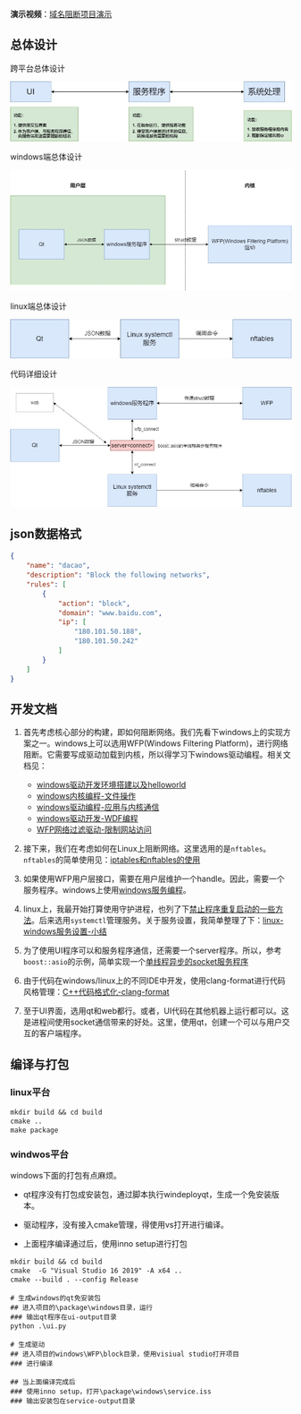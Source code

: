 
**演示视频**：[域名阻断项目演示](https://www.bilibili.com/video/BV1Jg4y1s7qT/)

## 总体设计

跨平台总体设计

![域名阻断-总体结构](./image/域名阻断-总体结构.jpg)

windows端总体设计

![域名阻断-windows总体设计](./image/域名阻断-windows总体设计.jpg)

linux端总体设计

![域名阻断-Linux总体设计](./image/域名阻断-Linux总体设计.jpg)

代码详细设计

![域名阻断-详细设计](./image/域名阻断-详细设计.jpg)

## json数据格式

```json
{
    "name": "dacao",
    "description": "Block the following networks",
    "rules": [
        {
            "action": "block",
            "domain": "www.baidu.com",
            "ip": [
                "180.101.50.188",
                "180.101.50.242"
            ]
        }
    ]
}
```

## 开发文档

1. 首先考虑核心部分的构建，即如何阻断网络。我们先看下windows上的实现方案之一。windows上可以选用WFP(Windows Filtering Platform)，进行网络阻断。它需要写成驱动加载到内核，所以得学习下windows驱动编程。相关文档见：
    * [windows驱动开发环境搭建以及helloworld](https://blog.csdn.net/sinat_38816924/article/details/127933589)
    * [windows内核编程-文件操作](https://blog.csdn.net/sinat_38816924/article/details/128159702)
    * [windows驱动编程-应用与内核通信](https://blog.csdn.net/sinat_38816924/article/details/128341319)
    * [windows驱动开发-WDF编程](https://blog.csdn.net/sinat_38816924/article/details/128636594)
    * [WFP网络过滤驱动-限制网站访问](https://blog.csdn.net/sinat_38816924/article/details/129178452)

2. 接下来，我们在考虑如何在Linux上阻断网络。这里选用的是`nftables`。`nftables`的简单使用见：[iptables和nftables的使用](https://blog.csdn.net/sinat_38816924/article/details/129001218)

3. 如果使用WFP用户层接口，需要在用户层维护一个handle。因此，需要一个服务程序。windows上使用[windows服务编程](https://blog.csdn.net/sinat_38816924/article/details/129229624)。

4. linux上，我最开始打算使用守护进程，也列了下[禁止程序重复启动的一些方法](https://blog.csdn.net/sinat_38816924/article/details/129272271)。后来选用`systemctl`管理服务。关于服务设置，我简单整理了下：[linux-windows服务设置-小结](https://blog.csdn.net/sinat_38816924/article/details/126563564)

5. 为了使用UI程序可以和服务程序通信，还需要一个server程序。所以，参考`boost::asio`的示例，简单实现一个[单线程异步的socket服务程序](https://blog.csdn.net/sinat_38816924/article/details/129339220)

6. 由于代码在windows/linux上的不同IDE中开发，使用clang-format进行代码风格管理：[C++代码格式化-clang-format](https://blog.csdn.net/sinat_38816924/article/details/129469086)

7. 至于UI界面，选用qt和web都行。或者，UI代码在其他机器上运行都可以。这是进程间使用socket通信带来的好处。这里，使用qt，创建一个可以与用户交互的客户端程序。

## 编译与打包

### linux平台

```shell
mkdir build && cd build
cmake ..
make package
```

### windwos平台

windows下面的打包有点麻烦。

* qt程序没有打包成安装包，通过脚本执行windeployqt，生成一个免安装版本。

* 驱动程序，没有接入cmake管理，得使用vs打开进行编译。

* 上面程序编译通过后，使用inno setup进行打包

```shell
mkdir build && cd build
cmake  -G "Visual Studio 16 2019" -A x64 ..
cmake --build . --config Release

# 生成windows的qt免安装包
## 进入项目的\package\windows目录，运行
### 输出qt程序在ui-output目录
python .\ui.py

# 生成驱动
## 进入项目的windows\WFP\block目录，使用visiual studio打开项目
### 进行编译

## 当上面编译完成后
### 使用inno setup，打开\package\windows\service.iss
### 输出安装包在service-output目录
```